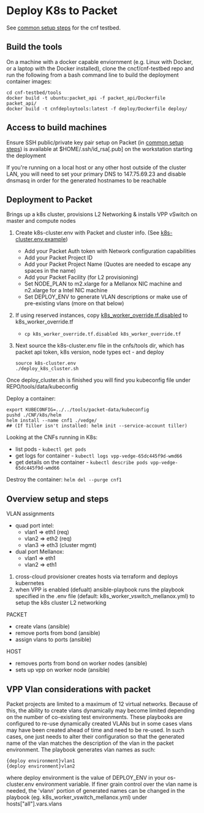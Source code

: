 # Deploy K8s to Packet

See [common setup steps](steps_to_deploy_testbed.mkd#common-steps) for the cnf testbed.

## Build the tools

On a machine with a docker capable enviornment (e.g. Linux with Docker, or a laptop with the Docker installed), clone the cncf/cnf-testbed repo and run the following from a bash command line to build the deployment container images:

```
cd cnf-testbed/tools
docker build -t ubuntu:packet_api -f packet_api/Dockerfile  packet_api/
docker build -t cnfdeploytools:latest -f deploy/Dockerfile deploy/
```

## Access to build machines

Ensure SSH public/private key pair setup on Packet (in [common setup steps](steps_to_deploy_testbed.mkd#common-steps)) is available at $HOME/.ssh/id_rsa[.pub] on the workstation starting the deployment

If you're running on a local host or any other host outside of the cluster LAN, you will need to set your primary DNS to 147.75.69.23 and disable dnsmasq in order for the generated hostnames to be reachable 

## Deployment to Packet

Brings up a k8s cluster, provisions L2 Networking & installs VPP vSwitch on master and compute nodes

1. Create k8s-cluster.env with Packet and cluster info.  (See [k8s-cluster.env.example](tools/k8s-cluster.env.example))
   * Add your Packet Auth token with Network configuration capabilities
   * Add your Packet Project ID
   * Add your Packet Project Name (Quotes are needed to escape any spaces in the name)
   * Add your Packet Facility (for L2 provisioning)
   * Set NODE_PLAN to m2.xlarge for a Mellanox NIC machine and n2.xlarge for a Intel NIC machine
   * Set DEPLOY_ENV to generate VLAN descriptions or make use of pre-existing vlans (more on that below)
2. If using reserved instances, copy [k8s_worker_override.tf.disabled](tools/k8s_worker_override.tf.disabled) to k8s_worker_override.tf
    * `cp k8s_worker_override.tf.disabled k8s_worker_override.tf`
3. Next source the k8s-cluster.env file in the cnfs/tools dir, which has packet api token, k8s version, node types ect - and deploy


    ```
    source k8s-cluster.env
    ./deploy_k8s_cluster.sh
    ```

Once deploy_cluster.sh is finished you will find you kubeconfig file under REPO/tools/data/kubeconfig

Deploy a container:
```
export KUBECONFIG=../../tools/packet-data/kubeconfig
pushd ./CNF/k8s/helm
helm install --name cnf1 ./vedge/
## (If Tiller isn't installed: helm init --service-account tiller)
```

Looking at the CNFs running in K8s:
- list pods - `kubectl get pods`
- get logs for container - `kubectl logs vpp-vedge-65dc445f9d-wmd66`
- get details on the container - `kubectl describe pods vpp-vedge-65dc445f9d-wmd66`

Destroy the container: `helm del --purge cnf1`



## Overview setup and steps

VLAN assignments
* quad port intel: 
  * vlan1 => eth1 (req)
  * vlan2 => eth2 (req)
  * vlan3 => eth3 (cluster mgmt)
* dual port Mellanox:
  * vlan1 => eth1
  * vlan2 => eth1


1. cross-cloud provisioner creates hosts via terraform and deploys kubernetes
2. when VPP is enabled (defualt) ansible-playbook runs the playbook specified in the .env file (default: k8s_worker_vswitch_mellanox.yml) to setup the k8s cluster L2 networking

PACKET
  - create vlans (ansible)
  - remove ports from bond (ansible)
  - assign vlans to ports (ansible)

HOST
  - removes ports from bond on worker nodes (ansible)
  - sets up vpp on worker node (ansible)

## VPP Vlan considerations with packet

Packet projects are limited to a maximum of 12 virtual networks. Because of this, the ability to create vlans dynamically may become limited depending on the number of co-existing test environments. These playbooks are configured to re-use dynamically created VLANs but in some cases vlans may have been created ahead of time and need to be re-used. In such cases, one just needs to alter their configuration so that the generated name of the vlan matches the description of the vlan in the packet environment. The playbook generates vlan names as such:

```
{deploy environment}vlan1
{deploy environment}vlan2
```

where deploy environment is the value of DEPLOY_ENV in your os-cluster.env environment variable. If finer grain control over the vlan name is needed, the 'vlan*n*' portion of generated names can be changed in the playbook (eg. k8s_worker_vswitch_mellanox.yml) under hosts["all"].vars.vlans
